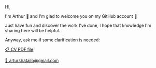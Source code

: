 <p>Hi,</p>
<p>I'm Arthur 👋 and I'm glad to welcome you on my GitHub account 🙂</p>
<p>Just have fun and discover the work I've done, I hope that knowledge I'm sharing here will be helpful.</p>
<p>Anyway, ask me if some clarification is needed: </p>

<a href="https://github.com/ArturShatailo/ArturShatailo/blob/main/CV_Software_engineer_java_Artur_Shatailo_ph.pdf">📋 CV PDF file</a>
<p></p>
<a href="mailto:arturshatailo@gmail.com">📧 arturshatailo@gmail.com</a>
<p></p>